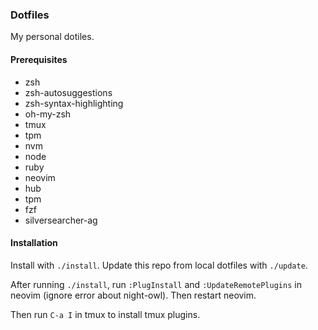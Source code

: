 ### Dotfiles

My personal dotiles.

#### Prerequisites

- zsh
- zsh-autosuggestions
- zsh-syntax-highlighting
- oh-my-zsh
- tmux
- tpm
- nvm
- node
- ruby
- neovim
- hub
- tpm
- fzf
- silversearcher-ag

#### Installation

Install with `./install`. Update this repo from local dotfiles with `./update`.

After running `./install`, run `:PlugInstall` and `:UpdateRemotePlugins` in neovim (ignore error about night-owl).
Then restart neovim.

Then run `C-a I` in tmux to install tmux plugins.
